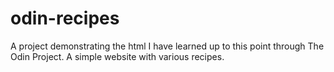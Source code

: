 # odin-recipes

A project demonstrating the html I have learned up to this point through The Odin Project. A simple website with various recipes.